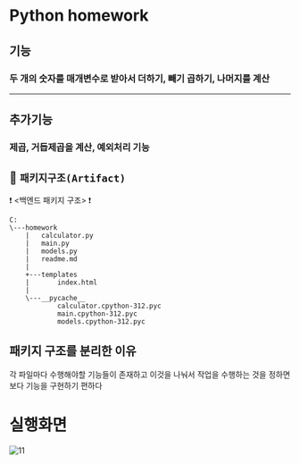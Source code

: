 # Python homework
## 기능 
### 두 개의 숫자를 매개변수로 받아서 더하기, 빼기 곱하기, 나머지를 계산 
<hr>

## 추가기능 
### 제곱, 거듭제곱을 계산, 예외처리 기능

## 📂 `패키지구조(Artifact)` 
❗ <백엔드 패키지 구조> ❗
```
C:
\---homework
    |   calculator.py
    |   main.py
    |   models.py
    |   readme.md
    |
    +---templates
    |       index.html
    |
    \---__pycache__
            calculator.cpython-312.pyc
            main.cpython-312.pyc
            models.cpython-312.pyc
```

## 패키지 구조를 분리한 이유
각 파일마다 수행해야할 기능들이 존재하고 이것을 나눠서 작업을 수행하는 것을 정하면 보다  기능을 구현하기 편하다 

# 실행화면

![11](https://github.com/user-attachments/assets/cba87688-57c5-4409-8b8a-af0e04743205)
